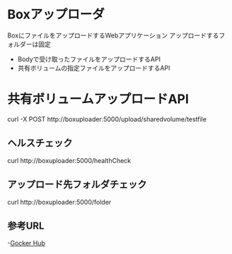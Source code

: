 # Boxアップローダ
 BoxにファイルをアップロードするWebアプリケーション
 アップロードするフォルダーは固定
 - Bodyで受け取ったファイルをアップロードするAPI
 - 共有ボリュームの指定ファイルをアップロードするAPI

# 共有ボリュームアップロードAPI
curl -X POST http://boxuploader:5000/upload/sharedvolume/testfile

##  ヘルスチェック
curl http://boxuploader:5000/healthCheck

## アップロード先フォルダチェック
curl http://boxuploader:5000/folder

## 参考URL
 -[Gocker Hub](https://github.com/box/box-python-sdk)

